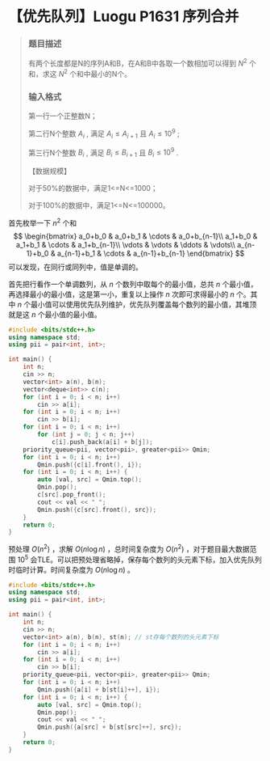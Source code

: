 # 【优先队列】Luogu P1631 序列合并

> ### 题目描述
>
> 有两个长度都是N的序列A和B，在A和B中各取一个数相加可以得到 $N^2$ 个和，求这 $N^2$ 个和中最小的N个。
>
> ### 输入格式
>
> 第一行一个正整数N；
>
> 第二行N个整数 $A_i$ , 满足 $A_i\le A_{i+1}$ 且 $A_i\le 10^9$ ;
>
> 第三行N个整数 $B_i$ , 满足 $B_i\le B_{i+1}$ 且 $B_i\le 10^9$ .
>
> 【数据规模】
>
> 对于50%的数据中，满足1<=N<=1000；
>
> 对于100%的数据中，满足1<=N<=100000。

首先枚举一下 $n^2$ 个和
$$
\begin{bmatrix}
a_0+b_0 & a_0+b_1 & \cdots & a_0+b_{n-1}\\
a_1+b_0 & a_1+b_1 & \cdots & a_1+b_{n-1}\\
\vdots & \vdots & \ddots & \vdots\\
a_{n-1}+b_0 & a_{n-1}+b_1 & \cdots & a_{n-1}+b_{n-1}
\end{bmatrix}
$$
可以发现，在同行或同列中，值是单调的。

首先把行看作一个单调数列，从 $n$ 个数列中取每个的最小值，总共 $n$ 个最小值，再选择最小的最小值，这是第一小，重复以上操作 $n$ 次即可求得最小的 $n$ 个。其中 $n$ 个最小值可以使用优先队列维护，优先队列覆盖每个数列的最小值，其堆顶就是这 $n$ 个最小值的最小值。

```cpp
#include <bits/stdc++.h>
using namespace std;
using pii = pair<int, int>;

int main() {
    int n;
    cin >> n;
    vector<int> a(n), b(n);
    vector<deque<int>> c(n);
    for (int i = 0; i < n; i++)
        cin >> a[i];
    for (int i = 0; i < n; i++)
        cin >> b[i];
    for (int i = 0; i < n; i++)
        for (int j = 0; j < n; j++)
            c[i].push_back(a[i] + b[j]);
    priority_queue<pii, vector<pii>, greater<pii>> Qmin;
    for (int i = 0; i < n; i++)
        Qmin.push({c[i].front(), i});
    for (int i = 0; i < n; i++) {
        auto [val, src] = Qmin.top();
        Qmin.pop();
        c[src].pop_front();
        cout << val << " ";
        Qmin.push({c[src].front(), src});
    }
    return 0;
}	
```

预处理 $O(n^2)$ ，求解 $O(n\log n)$ ，总时间复杂度为 $O(n^2)$ ，对于题目最大数据范围 $10^5$ 会TLE。可以把预处理省略掉，保存每个数列的头元素下标，加入优先队列时临时计算。时间复杂度为 $O(n\log n)$ 。

```cpp
#include <bits/stdc++.h>
using namespace std;
using pii = pair<int, int>;

int main() {
    int n;
    cin >> n;
    vector<int> a(n), b(n), st(n); // st存每个数列的头元素下标
    for (int i = 0; i < n; i++)
        cin >> a[i];
    for (int i = 0; i < n; i++)
        cin >> b[i];
    priority_queue<pii, vector<pii>, greater<pii>> Qmin;
    for (int i = 0; i < n; i++)
        Qmin.push({a[i] + b[st[i]++], i});
    for (int i = 0; i < n; i++) {
        auto [val, src] = Qmin.top();
        Qmin.pop();
        cout << val << " ";
        Qmin.push({a[src] + b[st[src]++], src});
    }
    return 0;
}	
```

